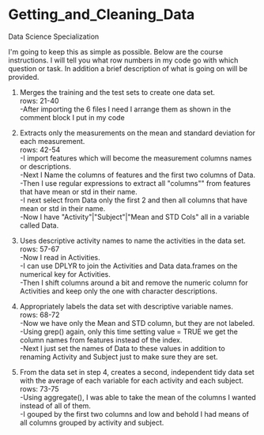 # Getting_and_Cleaning_Data
Data Science Specialization  
  
I'm going to keep this as simple as possible. Below are the course instructions. I will tell you what row numbers in my code go with which question or task. In addition a brief description of what is going on will be provided.

1) Merges the training and the test sets to create one data set.  
rows: 21-40  
-After importing the 6 files I need I arrange them as shown in the comment block I put in my code 

2) Extracts only the measurements on the mean and standard deviation for each measurement.  
rows: 42-54  
-I import features which will become the measurement columns names or descriptions.  
-Next I Name the columns of features and the first two columns of Data.  
-Then I use regular expressions to extract all "columns"" from features that have mean or std in their name.  
-I next select from Data only the first 2 and then all columns that have mean or std in their name.  
-Now I have "Activity"|"Subject"|"Mean and STD Cols" all in a variable called Data.  

3) Uses descriptive activity names to name the activities in the data set.  
rows: 57-67  
-Now I read in Activities.  
-I can use DPLYR to join the Activities and Data data.frames on the numerical key for Activities.  
-Then I shift columns around a bit and remove the numeric column for Activities and keep only the one with character descriptions.  

4) Appropriately labels the data set with descriptive variable names.  
rows: 68-72  
-Now we have only the Mean and STD column, but they are not labeled.  
-Using grep() again, only this time setting value = TRUE we get the column names from features instead of the index.  
-Next I just set the names of Data to these values in addition to renaming Activity and Subject just to make sure they are set.  

5) From the data set in step 4, creates a second, independent tidy data set with the average of each variable for each activity and each subject.  
rows: 73-75  
-Using aggregate(), I was able to take the mean of the columns I wanted instead of all of them.  
-I gouped by the first two columns and low and behold I had means of all columns grouped by activity and subject.  
